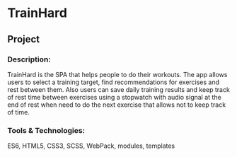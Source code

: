 # TrainHard
## Project

### Description:

TrainHard is the SPA that helps people to do their workouts. The app allows users to select a training target, find recommendations for exercises and rest between them. Also users can save daily training results and keep track of rest time between exercises using a stopwatch with audio signal at the end of rest when need to do the next exercise that allows not to keep track of time.

### Tools & Technologies:

ES6, HTML5, CSS3, SCSS, WebPack, modules, templates